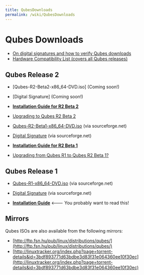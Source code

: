 ```yaml
---
title: QubesDownloads
permalink: /wiki/QubesDownloads
---
```


Qubes Downloads
===============

-   [On digital signatures and how to verify Qubes downloads](/wiki/VerifyingSignatures)
-   [Hardware Compatibility List (covers all Qubes releases)](/wiki/HCL)

Qubes Release 2
---------------

-   [Qubes-R2-Beta2-x86\_64-DVD.iso] (Coming soon!)
-   [Digital Signature] (Coming soon!)

-   **[Installation Guide for R2 Beta 2](/wiki/InstallationGuideR2B2)**
-   [Upgrading to Qubes R2 Beta 2](/wiki/UpgradeToR2B2)

-   [​Qubes-R2-Beta1-x86\_64-DVD.iso](http://sourceforge.net/projects/qubesos/files/Qubes-R2-Beta1-x86_64-DVD.iso/download) (via sourceforge.net)
-   [​Digital Signature](http://sourceforge.net/projects/qubesos/files/Qubes-R2-Beta1-x86_64-DVD.iso.asc/download) (via sourceforge.net)

-   **[Installation Guide for R2 Beta 1](/wiki/InstallationGuideR2B1)**
-   [Upgrading from Qubes R1 to Qubes R2 Beta 1?](/wiki/UpgradeToR2)

Qubes Release 1
---------------

-   [​Qubes-R1-x86\_64-DVD.iso](http://sourceforge.net/projects/qubesos/files/Qubes-R1-x86_64-DVD.iso/download) (via sourceforge.net)
-   [​Digital Signature](http://sourceforge.net/projects/qubesos/files/Qubes-R1-x86_64-DVD.iso.asc/download) (via sourceforge.net)

-   **[Installation Guide](/wiki/InstallationGuide)** \<--- You probably want to read this!

Mirrors
-------

Qubes ISOs are also available from the following mirrors:

-   [​http://ftp.fsn.hu/pub/linux/distributions/qubes/](http://ftp.fsn.hu/pub/linux/distributions/qubes/)
-   [​http://linuxtracker.org/index.php?page=torrent-details&id=3bdf893771d63bdbe3d83f31e064360ee10f30ec](http://linuxtracker.org/index.php?page=torrent-details&id=3bdf893771d63bdbe3d83f31e064360ee10f30ec)

